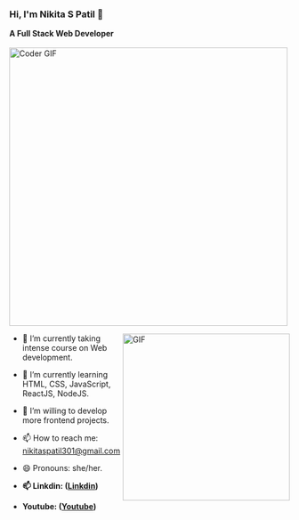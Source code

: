 ### Hi, I'm Nikita S Patil 👋

**A Full Stack Web Developer**
<br>
<br>
    <img src="https://media.giphy.com/media/SWoSkN6DxTszqIKEqv/giphy.gif" alt="Coder GIF" width="500">
 </abc>

<img align="right" alt="GIF" height="300px" width="300px" src="./assets/skr-sig.gif" />

- 🔭 I’m currently taking intense course on Web development.
- 🌱 I’m currently learning HTML, CSS, JavaScript, ReactJS, NodeJS.
- 👯 I’m willing to develop more frontend projects.
- 📫 How to reach me: nikitaspatil301@gmail.com
- 😄 Pronouns: she/her.
- **📫 Linkdin: ([Linkdin](https://www.linkedin.com/in/nikita-p-125a9a120/))**

- **Youtube: ([Youtube](https://www.youtube.com/channel/UCeKqFJSTvMcMUU4ivVf5LjA))**

<br/>



